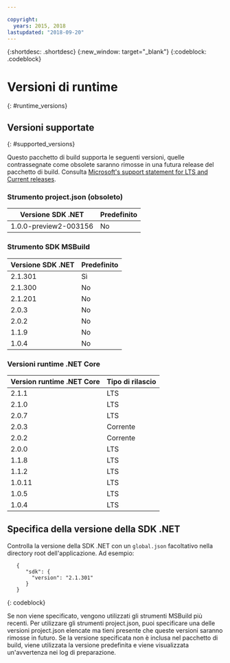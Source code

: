 ```yaml
---

copyright:
  years: 2015, 2018
lastupdated: "2018-09-20"
---
```


{:shortdesc: .shortdesc}
{:new_window: target="_blank"}
{:codeblock: .codeblock}


# Versioni di runtime
{: #runtime_versions}

## Versioni supportate
{: #supported_versions}

Questo pacchetto di build supporta le seguenti versioni, quelle contrassegnate come obsolete saranno rimosse in una futura release del pacchetto di build.  Consulta [Microsoft's support statement for LTS and Current releases](https://www.microsoft.com/net/core/support).

### Strumento project.json (obsoleto)

| Versione SDK .NET        | Predefinito |
|-------------------------|---------|
| 1.0.0-preview2-003156   |   No    |

### Strumento SDK MSBuild

| Versione SDK .NET        | Predefinito          |
|-------------------------|------------------|
| 2.1.301                 |   Sì            |
| 2.1.300                 |   No             |
| 2.1.201                 |   No             |
| 2.0.3                   |   No             |
| 2.0.2                   |   No             |
| 1.1.9                   |   No             |
| 1.0.4                   |   No             |


### Versioni runtime .NET Core

| Version runtime .NET Core | Tipo di rilascio      |
|---------------------------|-------------------|
| 2.1.1                     | LTS               |
| 2.1.0                     | LTS               |
| 2.0.7                     | LTS               |
| 2.0.3                     | Corrente           |
| 2.0.2                     | Corrente           |
| 2.0.0                     | LTS               |
| 1.1.8                     | LTS               |
| 1.1.2                     | LTS               |
| 1.0.11                    | LTS               |
| 1.0.5                     | LTS               |
| 1.0.4                     | LTS               |

## Specifica della versione della SDK .NET

Controlla la versione della SDK .NET con un `global.json` facoltativo nella directory root dell'applicazione. Ad esempio:
```
   {
      "sdk": {
        "version": "2.1.301"
      }
   }
```
{: codeblock}

Se non viene specificato, vengono utilizzati gli strumenti MSBuild più recenti.  Per utilizzare gli strumenti project.json, puoi specificare una delle versioni project.json elencate ma tieni presente che queste versioni saranno rimosse in futuro.  Se la versione specificata non è inclusa nel pacchetto di build, viene utilizzata la versione predefinita e viene visualizzata un'avvertenza nei log di preparazione.
